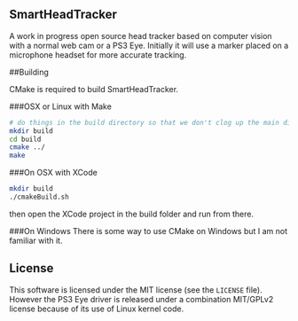 ## SmartHeadTracker

A work in progress open source head tracker based on computer vision with a normal web cam or a PS3 Eye.
Initially it will use a marker placed on a microphone headset for more accurate tracking.

##Building

CMake is required to build SmartHeadTracker.

###OSX or Linux with Make
```bash
# do things in the build directory so that we don't clog up the main directory
mkdir build
cd build
cmake ../
make
```

###On OSX with XCode
```bash
mkdir build
./cmakeBuild.sh
```
then open the XCode project in the build folder and run from there.

###On Windows
There is some way to use CMake on Windows but I am not familiar with it.

## License

This software is licensed under the MIT license (see the `LICENSE` file).
However the PS3 Eye driver is released under a combination MIT/GPLv2 license because of its use of Linux kernel code.

